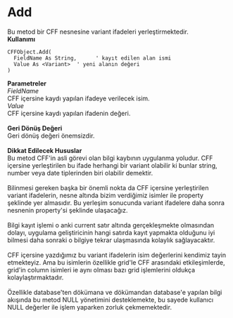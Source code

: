 # Add

Bu metod bir CFF nesnesine variant ifadeleri yerleştirmektedir.\
**Kullanımı**

```
CFFObject.Add(
  FieldName As String,      ' kayıt edilen alan ismi
  Value As <Variant>  ' yeni alanın değeri
)
```

**Parametreler**\
_FieldName_\
CFF içersine kaydı yapılan ifadeye verilecek isim.\
_Value_\
CFF içersine kaydı yapılan ifadenin değeri.\
\
**Geri Dönüş Değeri**\
Geri dönüş değeri önemsizdir.\
\
**Dikkat Edilecek Hususlar**\
Bu metod CFF'in asli görevi olan bilgi kaybının uygulanma yoludur. CFF içersine yerleştirilen bu ifade herhangi bir variant olabilir ki bunlar string, number veya date tiplerinden biri olabilir demektir.\
\
Bilinmesi gereken başka bir önemli nokta da CFF içersine yerleştirilen variant ifadelerin, nesne altında bizim verdiğimiz isimler ile property şeklinde yer almasıdır. Bu yerleşim sonucunda variant ifadelere daha sonra nesnenin property'si şeklinde ulaşacağız.\
\
Bilgi kayıt işlemi o anki current satır altında gerçekleşmekte olmasından dolayı, uygulama geliştiricinin hangi satırda kayıt yapmakta olduğunu iyi bilmesi daha sonraki o bilgiye tekrar ulaşmasında kolaylık sağlayacaktır.\
\
CFF içersine yazdığımız bu variant ifadelerin isim değerlerini kendimiz tayin etmekteyiz. Ama bu isimlerin özellikle grid'le CFF arasındaki etkileşimlerde, grid'in column isimleri ie aynı olması bazı grid işlemlerini oldukça kolaylaştırmaktadır.\
\
Özellikle database'ten dökümana ve dökümandan database'e yapılan bilgi akışında bu metod NULL yönetimini desteklemekte, bu sayede kullanıcı NULL değerler ile işlem yaparken zorluk çekmemektedir.
